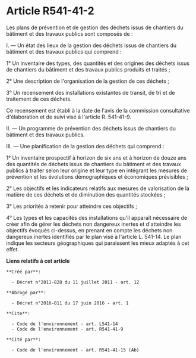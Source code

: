 # Article R541-41-2

Les plans de prévention et de gestion des déchets issus de chantiers du bâtiment et des travaux publics sont composés de : 

I. ― Un état des lieux de la gestion des déchets issus de chantiers du bâtiment et des travaux publics qui comprend : 

1° Un inventaire des types, des quantités et des origines des déchets issus de chantiers du bâtiment et des travaux publics
produits et traités ; 

2° Une description de l'organisation de la gestion de ces déchets ; 

3° Un recensement des installations existantes de transit, de tri et de traitement de ces déchets. 

Ce recensement est établi à la date de l'avis de la commission consultative d'élaboration et de suivi visé à l'article R.
541-41-9. 

II. ― Un programme de prévention des déchets issus de chantiers du bâtiment et des travaux publics. 

III. ― Une planification de la gestion des déchets qui comprend : 

1° Un inventaire prospectif à horizon de six ans et à horizon de douze ans des quantités de déchets issus de chantiers du
bâtiment et des travaux publics à traiter selon leur origine et leur type en intégrant les mesures de prévention et les
évolutions démographiques et économiques prévisibles ; 

2° Les objectifs et les indicateurs relatifs aux mesures de valorisation de la matière de ces déchets et de diminution des
quantités stockées ; 

3° Les priorités à retenir pour atteindre ces objectifs ; 

4° Les types et les capacités des installations qu'il apparaît nécessaire de créer afin de gérer les déchets non dangereux
inertes et d'atteindre les objectifs évoqués ci-dessus, en prenant en compte les déchets non dangereux inertes identifiés par
le plan visé à l'article L. 541-14. Le plan indique les secteurs géographiques qui paraissent les mieux adaptés à cet effet.

**Liens relatifs à cet article**

	**Créé par**:

	  - Décret n°2011-828 du 11 juillet 2011 - art. 12

	**Abrogé par**:

	  - Décret n°2016-811 du 17 juin 2016 - art. 1

	**Cite**:

	  - Code de l'environnement - art. L541-14
	  - Code de l'environnement - art. R541-41-9

	**Cité par**:

	  - Code de l'environnement - art. R541-41-15 (Ab)
